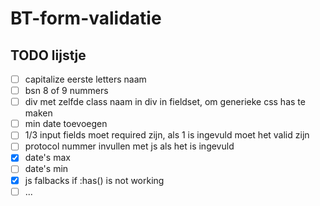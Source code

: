 # BT-form-validatie

## TODO lijstje 

- [ ] capitalize eerste letters naam
- [ ] bsn 8 of 9 nummers
- [ ] div met zelfde class naam in div in fieldset, om generieke css has te maken
- [ ] min date toevoegen
- [ ] 1/3 input fields moet required zijn, als 1 is ingevuld moet het valid zijn 
- [ ] protocol nummer invullen met js als het is ingevuld 
- [x] date's max
- [ ] date's min
- [x] js falbacks if :has() is not working
- [ ] ...

<!-- + process bijhouden -->